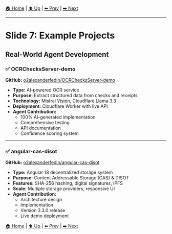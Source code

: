 [🏠 Home](../slide-deck.md) | [⬆️ Up](../slide-deck.md) | [⬅️ Prev](slide-06-why-it-works.md) | [➡️ Next](slide-08-simple-example.md)

---

# Slide 7: Example Projects

## Real-World Agent Development

### ✅ OCRChecksServer-demo

**GitHub:** [o2alexanderfedin/OCRChecksServer-demo](https://github.com/o2alexanderfedin/OCRChecksServer-demo)

- **Type:** AI-powered OCR service
- **Purpose:** Extract structured data from checks and receipts
- **Technology:** Mistral Vision, Cloudflare Llama 3.3
- **Deployment:** Cloudflare Worker with live API
- **Agent Contribution:**
  - 100% AI-generated implementation
  - Comprehensive testing
  - API documentation
  - Confidence scoring system

---

### ✅ angular-cas-disot

**GitHub:** [o2alexanderfedin/angular-cas-disot](https://github.com/o2alexanderfedin/angular-cas-disot)

- **Type:** Angular 18 decentralized storage system
- **Purpose:** Content Addressable Storage (CAS) & DISOT
- **Features:** SHA-256 hashing, digital signatures, IPFS
- **Scale:** Multiple storage providers, responsive UI
- **Agent Contribution:**
  - Architecture design
  - Implementation
  - Version 3.3.0 release
  - Live demo deployment


[🏠 Home](../slide-deck.md) | [⬆️ Up](../slide-deck.md) | [⬅️ Prev](slide-06-why-it-works.md) | [➡️ Next](slide-08-simple-example.md)
